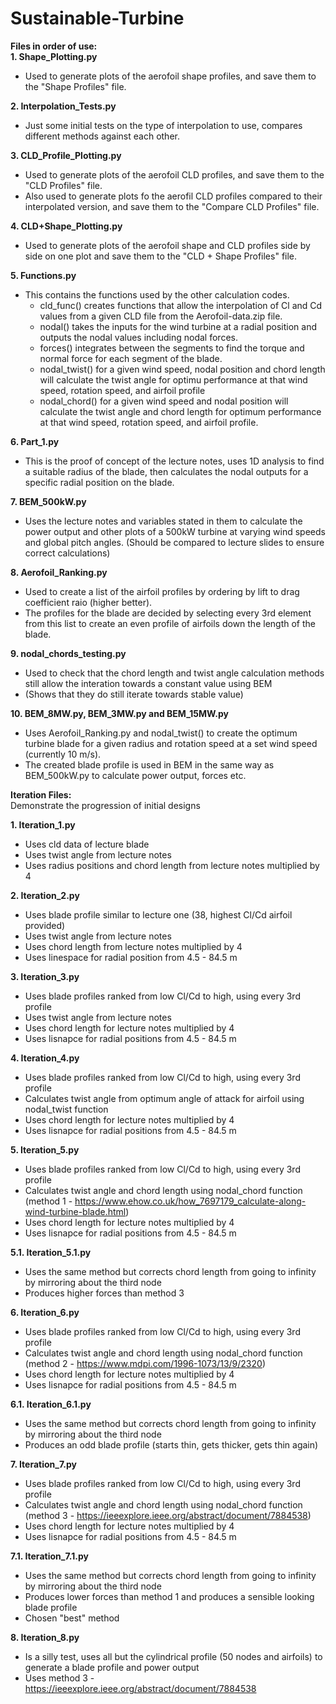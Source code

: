 # Sustainable-Turbine

**Files in order of use:**  
**1. Shape_Plotting.py**
  - Used to generate plots of the aerofoil shape profiles, and save them to the "Shape Profiles" file.

**2. Interpolation_Tests.py**
  - Just some initial tests on the type of interpolation to use, compares different methods against each other.

**3. CLD_Profile_Plotting.py**
  - Used to generate plots of the aerofoil CLD profiles, and save them to the "CLD Profiles" file.
  - Also used to generate plots fo the aerofil CLD profiles compared to their interpolated version, and save them to the "Compare CLD Profiles" file.

**4. CLD+Shape_Plotting.py**
  - Used to generate plots of the aerofoil shape and CLD profiles side by side on one plot and save them to the "CLD + Shape Profiles" file.

**5. Functions.py**
  - This contains the functions used by the other calculation codes.
    - cld_func() creates functions that allow the interpolation of Cl and Cd values from a given CLD file from the Aerofoil-data.zip file.
    - nodal() takes the inputs for the wind turbine at a radial position and outputs the nodal values including nodal forces.
    - forces() integrates between the segments to find the torque and normal force for each segment of the blade.
    - nodal_twist() for a given wind speed, nodal position and chord length will calculate the twist angle for optimu performance at that wind speed, rotation speed, and airfoil profile
    - nodal_chord() for a given wind speed and nodal position will calculate the twist angle and chord length for optimum performance at that wind speed, rotation speed, and airfoil profile.

**6. Part_1.py**
  - This is the proof of concept of the lecture notes, uses 1D analysis to find a suitable radius of the blade, then calculates the nodal outputs for a specific radial position on the blade.

**7. BEM_500kW.py**
  - Uses the lecture notes and variables stated in them to calculate the power output and other plots of a 500kW turbine at varying wind speeds and global pitch angles. (Should be compared to lecture slides to ensure correct calculations)

**8. Aerofoil_Ranking.py**
  - Used to create a list of the airfoil profiles by ordering by lift to drag coefficient raio (higher better).
  - The profiles for the blade are decided by selecting every 3rd element from this list to create an even profile of airfoils down the length of the blade.

**9. nodal_chords_testing.py**
  - Used to check that the chord length and twist angle calculation methods still allow the interation towards a constant value using BEM
  - (Shows that they do still iterate towards stable value)

**10. BEM_8MW.py, BEM_3MW.py and BEM_15MW.py**
  - Uses Aerofoil_Ranking.py and nodal_twist() to create the optimum turbine blade for a given radius and rotation speed at a set wind speed (currently 10 m/s).
  - The created blade profile is used in BEM in the same way as BEM_500kW.py to calculate power output, forces etc.

**Iteration Files:**  
Demonstrate the progression of initial designs  
  
**1. Iteration_1.py**
   - Uses cld data of lecture blade
   - Uses twist angle from lecture notes
   - Uses radius positions and chord length from lecture notes multiplied by 4

**2. Iteration_2.py**
  - Uses blade profile similar to lecture one (38, highest Cl/Cd airfoil provided)
  - Uses twist angle from lecture notes
  - Uses chord length from lecture notes multiplied by 4
  - Uses linespace for radial position from 4.5 - 84.5 m

**3. Iteration_3.py**
  - Uses blade profiles ranked from low Cl/Cd to high, using every 3rd profile
  - Uses twist angle from lecture notes
  - Uses chord length for lecture notes multiplied by 4
  - Uses lisnapce for radial positions from 4.5 - 84.5 m

**4. Iteration_4.py**
  - Uses blade profiles ranked from low Cl/Cd to high, using every 3rd profile
  - Calculates twist angle from optimum angle of attack for airfoil using nodal_twist function
  - Uses chord length for lecture notes multiplied by 4
  - Uses lisnapce for radial positions from 4.5 - 84.5 m

**5. Iteration_5.py**
  - Uses blade profiles ranked from low Cl/Cd to high, using every 3rd profile
  - Calculates twist angle and chord length using nodal_chord function (method 1 - https://www.ehow.co.uk/how_7697179_calculate-along-wind-turbine-blade.html)
  - Uses chord length for lecture notes multiplied by 4
  - Uses lisnapce for radial positions from 4.5 - 84.5 m  

**5.1. Iteration_5.1.py**
  - Uses the same method but corrects chord length from going to infinity by mirroring about the third node
  - Produces higher forces than method 3

**6. Iteration_6.py**
  - Uses blade profiles ranked from low Cl/Cd to high, using every 3rd profile
  - Calculates twist angle and chord length using nodal_chord function (method 2 - https://www.mdpi.com/1996-1073/13/9/2320)
  - Uses chord length for lecture notes multiplied by 4
  - Uses lisnapce for radial positions from 4.5 - 84.5 m  

**6.1. Iteration_6.1.py**
  - Uses the same method but corrects chord length from going to infinity by mirroring about the third node
  - Produces an odd blade profile (starts thin, gets thicker, gets thin again)

**7. Iteration_7.py**
  - Uses blade profiles ranked from low Cl/Cd to high, using every 3rd profile
  - Calculates twist angle and chord length using nodal_chord function (method 3 - https://ieeexplore.ieee.org/abstract/document/7884538)
  - Uses chord length for lecture notes multiplied by 4
  - Uses lisnapce for radial positions from 4.5 - 84.5 m  

**7.1. Iteration_7.1.py**
  - Uses the same method but corrects chord length from going to infinity by mirroring about the third node
  - Produces lower forces than method 1 and produces a sensible looking blade profile
  - Chosen "best" method

**8. Iteration_8.py**
  - Is a silly test, uses all but the cylindrical profile (50 nodes and airfoils) to generate a blade profile and power output
  - Uses method 3 - https://ieeexplore.ieee.org/abstract/document/7884538
